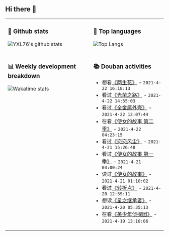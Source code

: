 ## Hi there 👋

<table>
<tr>
<td valign="top" width="54%">

### 🔭 Github stats

![YXL76's github stats](https://github-readme-stats.yxl76.vercel.app/api?username=YXL76&count_private=true&show_icons=true&include_all_commits=true&theme=tokyonight&line_height=28)

</td>

<td valign="top" width="46%">

### 🌱 Top languages

![Top Langs](https://github-readme-stats.yxl76.vercel.app/api/top-langs/?username=YXL76&layout=compact&theme=tokyonight&langs_count=10&hide=HTML,CSS,SCSS)

</td>
</tr>
<tr>
<td valign="top" width="54%">

### 📊 Weekly development breakdown

![Wakatime stats](https://github-readme-stats.yxl76.vercel.app/api/wakatime?username=YXL76&layout=compact&theme=tokyonight)


</td>
<td valign="top" width="46%">

### 📚 Douban activities

- 想看[《两生花》](http://movie.douban.com/subject/1291877/) - `2021-4-22 16:18:13`
- 看过[《光荣之路》](http://movie.douban.com/subject/1292969/) - `2021-4-22 14:55:03`
- 看过[《全金属外壳》](http://movie.douban.com/subject/1300055/) - `2021-4-22 12:07:44`
- 在看[《使女的故事 第二季》](http://movie.douban.com/subject/27036735/) - `2021-4-22 04:23:15`
- 看过[《恋恋风尘》](http://movie.douban.com/subject/1292330/) - `2021-4-21 15:26:48`
- 看过[《使女的故事 第一季》](http://movie.douban.com/subject/26784967/) - `2021-4-21 03:00:24`
- 读过[《使女的故事》](https://book.douban.com/subject/35114057/) - `2021-4-21 01:10:02`
- 看过[《转折点》](http://movie.douban.com/subject/34938625/) - `2021-4-20 12:59:11`
- 想读[《星之继承者》](https://book.douban.com/subject/35271451/) - `2021-4-20 05:35:13`
- 在看[《美少年侦探团》](http://movie.douban.com/subject/35252778/) - `2021-4-19 13:10:06`

</td>
</tr>
</table>

<!--
**YXL76/YXL76** is a ✨ _special_ ✨ repository because its `README.md` (this file) appears on your GitHub profile.

Here are some ideas to get you started:

- 🔭 I’m currently working on ...
- 🌱 I’m currently learning ...
- 👯 I’m looking to collaborate on ...
- 🤔 I’m looking for help with ...
- 💬 Ask me about ...
- 📫 How to reach me: ...
- 😄 Pronouns: ...
- ⚡ Fun fact: ...
-->
